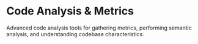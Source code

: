 # Code Analysis & Metrics

Advanced code analysis tools for gathering metrics, performing semantic analysis, and understanding codebase characteristics.
